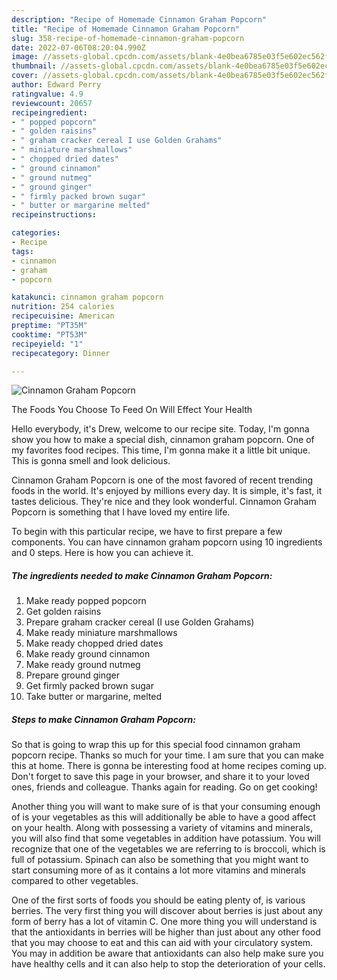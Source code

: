 ```yaml
---
description: "Recipe of Homemade Cinnamon Graham Popcorn"
title: "Recipe of Homemade Cinnamon Graham Popcorn"
slug: 358-recipe-of-homemade-cinnamon-graham-popcorn
date: 2022-07-06T08:20:04.990Z
image: //assets-global.cpcdn.com/assets/blank-4e0bea6785e03f5e602ec562f230caae08da540cada707380b4fe1bbebba43da.png
thumbnail: //assets-global.cpcdn.com/assets/blank-4e0bea6785e03f5e602ec562f230caae08da540cada707380b4fe1bbebba43da.png
cover: //assets-global.cpcdn.com/assets/blank-4e0bea6785e03f5e602ec562f230caae08da540cada707380b4fe1bbebba43da.png
author: Edward Perry
ratingvalue: 4.9
reviewcount: 20657
recipeingredient:
- " popped popcorn"
- " golden raisins"
- " graham cracker cereal I use Golden Grahams"
- " miniature marshmallows"
- " chopped dried dates"
- " ground cinnamon"
- " ground nutmeg"
- " ground ginger"
- " firmly packed brown sugar"
- " butter or margarine melted"
recipeinstructions:

categories:
- Recipe
tags:
- cinnamon
- graham
- popcorn

katakunci: cinnamon graham popcorn 
nutrition: 254 calories
recipecuisine: American
preptime: "PT35M"
cooktime: "PT53M"
recipeyield: "1"
recipecategory: Dinner

---
```



![Cinnamon Graham Popcorn](//assets-global.cpcdn.com/assets/blank-4e0bea6785e03f5e602ec562f230caae08da540cada707380b4fe1bbebba43da.png)

The Foods You Choose To Feed On Will Effect Your Health

Hello everybody, it's Drew, welcome to our recipe site. Today, I'm gonna show you how to make a special dish, cinnamon graham popcorn. One of my favorites food recipes. This time, I'm gonna make it a little bit unique. This is gonna smell and look delicious.



Cinnamon Graham Popcorn is one of the most favored of recent trending foods in the world. It's enjoyed by millions every day. It is simple, it's fast, it tastes delicious. They're nice and they look wonderful. Cinnamon Graham Popcorn is something that I have loved my entire life.


To begin with this particular recipe, we have to first prepare a few components. You can have cinnamon graham popcorn using 10 ingredients and 0 steps. Here is how you can achieve it.

<!--inarticleads1-->

##### The ingredients needed to make Cinnamon Graham Popcorn:

1. Make ready  popped popcorn
1. Get  golden raisins
1. Prepare  graham cracker cereal (I use Golden Grahams)
1. Make ready  miniature marshmallows
1. Make ready  chopped dried dates
1. Make ready  ground cinnamon
1. Make ready  ground nutmeg
1. Prepare  ground ginger
1. Get  firmly packed brown sugar
1. Take  butter or margarine, melted




<!--inarticleads2-->

##### Steps to make Cinnamon Graham Popcorn:





So that is going to wrap this up for this special food cinnamon graham popcorn recipe. Thanks so much for your time. I am sure that you can make this at home. There is gonna be interesting food at home recipes coming up. Don't forget to save this page in your browser, and share it to your loved ones, friends and colleague. Thanks again for reading. Go on get cooking!

Another thing you will want to make sure of is that your consuming enough of is your vegetables as this will additionally be able to have a good affect on your health. Along with possessing a variety of vitamins and minerals, you will also find that some vegetables in addition have potassium. You will recognize that one of the vegetables we are referring to is broccoli, which is full of potassium. Spinach can also be something that you might want to start consuming more of as it contains a lot more vitamins and minerals compared to other vegetables.

One of the first sorts of foods you should be eating plenty of, is various berries. The very first thing you will discover about berries is just about any form of berry has a lot of vitamin C. One more thing you will understand is that the antioxidants in berries will be higher than just about any other food that you may choose to eat and this can aid with your circulatory system. You may in addition be aware that antioxidants can also help make sure you have healthy cells and it can also help to stop the deterioration of your cells.
